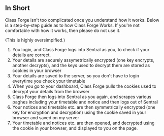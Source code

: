 ## In Short
Class Forge isn't too complicated once you understand how it works. Below is a step-by-step guide as to how Class Forge Works. If you're not comfortable with how it works, then please do not use it.

(This is highly oversimpified.)

1. You login, and Class Forge logs into Sentral as you, to check if your details are correct.
2. Your details are securely assymetrically encrypted (one key encrypts, another decrypts), and the keys used to decrypt them are stored as cookies in your browser
3. Your details are saved to the server, so you don't have to login everytime you check your timetable
3. When you go to your dashboard, Class Forge pulls the cookies used to decrypt your details from the browser
4. Class Forge then logs into Sentral as you again, and scrapes various paghes including your timetable and notice and then logs out of Sentral
5. Your notices and timetable etc. are then symmetrically encrypted (one key for encryption and decryption) using the cookie saved in your browser and saved on my server
6. Your timetable and notices etc. are then opened, and decrypted using the cookie in your browser, and displayed to you on the page.